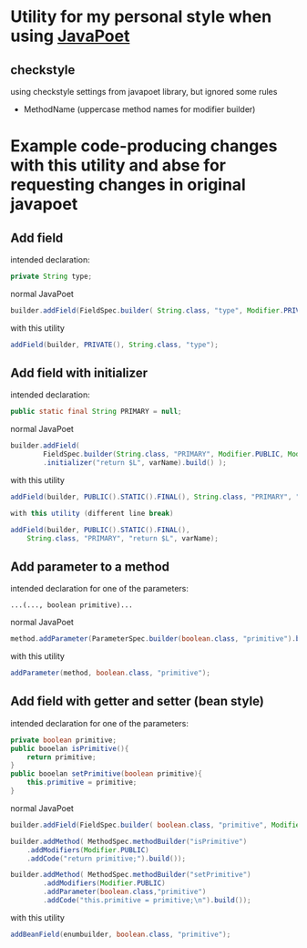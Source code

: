 # Utility for my personal style when using [JavaPoet](https://github.com/square/javapoet)

## checkstyle
using checkstyle settings from javapoet library, but ignored some rules 
 - MethodName (uppercase method names for modifier builder)

# Example code-producing changes with this utility and abse for requesting changes in original javapoet

## Add field
intended declaration:

```java
private String type;
```

normal JavaPoet

```java
builder.addField(FieldSpec.builder( String.class, "type", Modifier.PRIVATE).build());
```

with this utility

```java
addField(builder, PRIVATE(), String.class, "type");
```

## Add field with initializer

intended declaration:

```java
public static final String PRIMARY = null;
```

normal JavaPoet

```java
builder.addField(
		FieldSpec.builder(String.class, "PRIMARY", Modifier.PUBLIC, Modifier.STATIC, Modifier.FINAL)
		.initializer("return $L", varName).build() );
```

with this utility

```java
addField(builder, PUBLIC().STATIC().FINAL(), String.class, "PRIMARY", "return $L", varName);

with this utility (different line break)
```

```java
addField(builder, PUBLIC().STATIC().FINAL(), 
	String.class, "PRIMARY", "return $L", varName);
```

## Add parameter to a method

intended declaration for one of the parameters:

```
...(..., boolean primitive)...
```

normal JavaPoet

```java
method.addParameter(ParameterSpec.builder(boolean.class, "primitive").build());
```

with this utility
```java
addParameter(method, boolean.class, "primitive");
```

## Add field with getter and setter (bean style)

intended declaration for one of the parameters:

```java
private boolean primitive;
public booelan isPrimitive(){ 
	return primitive; 
}
public booelan setPrimitive(boolean primitive){ 
	this.primitive = primitive; 
}
```

normal JavaPoet

```java
builder.addField(FieldSpec.builder( boolean.class, "primitive", Modifier.PRIVATE).build());

builder.addMethod( MethodSpec.methodBuilder("isPrimitive")
	.addModifiers(Modifier.PUBLIC)
	.addCode("return primitive;").build());

builder.addMethod( MethodSpec.methodBuilder("setPrimitive")
		.addModifiers(Modifier.PUBLIC)
		.addParameter(boolean.class,"primitive")
		.addCode("this.primitive = primitive;\n").build());
```

with this utility

```java
addBeanField(enumbuilder, boolean.class, "primitive");
```
